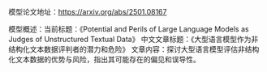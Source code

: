 模型论文地址：https://arxiv.org/abs/2501.08167

模型概述：当前标题：《Potential and Perils of Large Language Models as Judges of Unstructured Textual Data》
中文文章标题：《大型语言模型作为非结构化文本数据评判者的潜力和危险》
文章内容：探讨大型语言模型评估非结构化文本数据的优势与风险，指出其可能存在的偏见和误导性。
